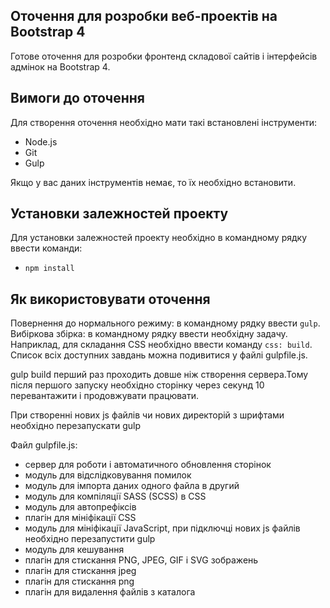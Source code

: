 ## Оточення для розробки веб-проектів на Bootstrap 4
Готове оточення для розробки фронтенд складової сайтів і інтерфейсів адмінок на Bootstrap 4.

## Вимоги до оточення
Для створення оточення необхідно мати такі встановлені інструменти:
- Node.js
- Git
- Gulp

Якщо у вас даних інструментів немає, то їх необхідно встановити.

## Установки залежностей проекту
Для установки залежностей проекту необхідно в командному рядку ввести команди:
- `npm install`

## Як використовувати оточення
Повернення до нормального режиму: в командному рядку ввести `gulp`.
Вибіркова збірка: в командному рядку ввести необхідну задачу. Наприклад, для складання CSS необхідно ввести команду `css: build`. Список всіх доступних завдань можна подивитися у файлі gulpfile.js.

gulp build перший раз проходить довше ніж створення сервера.Тому після першого запуску необхідно сторінку через секунд 10 перевантажити і продовжувати працювати.

При створенні нових js файлів чи нових директорій з шрифтами необхідно перезапускати gulp

Файл gulpfile.js:
- сервер для роботи і автоматичного обновлення сторінок
- модуль для відслідковування помилок
- модуль для імпорта даних одного файла в другий
- модуль для компіляції SASS (SCSS) в CSS
- модуль для автопрефіксів
- плагін для мініфікації CSS
- модуль для мініфікації JavaScript, при підключці нових js файлів необхідно перезапустити gulp
- модуль для кешування
- плагін для стискання PNG, JPEG, GIF і SVG зображень
- плагін для стискання jpeg
- плагін для стискання png
- плагін для видалення файлів з каталога